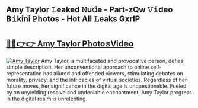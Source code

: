 ## Amy Taylor 𝙻eaked 𝙽u𝚍e - Part-zQw 𝚅𝚒deo B𝚒kini 𝙿hotos - Hot All 𝙻eaks GxrIP

# <h2><a href="http://ld396p.urlbe.top/?page=Amy+Taylor">🔗🔗👉👉 Amy Taylor P𝚑oto𝚜Vid𝚎o</a></h2>

[![Amy Taylor](https://i.imgur.com/eBuTRDB.gif)](http://ld396p.urlbe.top/?page=Amy+Taylor)
Amy Taylor, a multifaceted and provocative person, defies simple description. Her unconventional approach to online self-representation has allured and offended viewers, stimulating debates on morality, privacy, and the intricacies of virtual societies. Regardless of her future moves, her significance in the digital age is unquestionable. Fueled by an unyielding resolve and undeniable enchantment, Amy Taylor progress in the digital realm is unrelenting.
